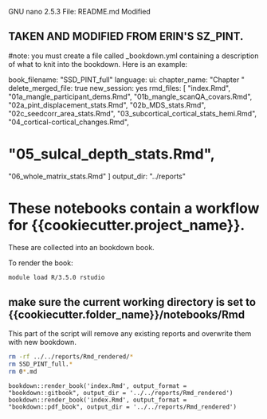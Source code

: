 GNU nano 2.5.3                                              File: README.md                                                                                         Modified  


## TAKEN AND MODIFIED FROM ERIN'S SZ_PINT.

#note: you must create a file called  \_bookdown.yml containing a description of what to knit into the bookdown. Here is an example:

book_filename: "SSD_PINT_full"
language:
  ui:
    chapter_name: "Chapter "
delete_merged_file: true
new_session: yes
rmd_files: [
  "index.Rmd",
  "01a_mangle_participant_dems.Rmd",
  "01b_mangle_scanQA_covars.Rmd",
  "02a_pint_displacement_stats.Rmd",
  "02b_MDS_stats.Rmd",
  "02c_seedcorr_area_stats.Rmd",
  "03_subcortical_cortical_stats_hemi.Rmd",
  "04_cortical-cortical_changes.Rmd",
 # "05_sulcal_depth_stats.Rmd",
  "06_whole_matrix_stats.Rmd"
]
output_dir: "../reports"


# These notebooks contain a workflow for {{cookiecutter.project_name}}.

These are collected into an bookdown book.

To render the book:

```sh
module load R/3.5.0 rstudio

```

## make sure the current working directory is set to {{cookiecutter.folder_name}}/notebooks/Rmd
This part of the script will remove any existing reports and overwrite them with new bookdown.


```sh
rm -rf ../../reports/Rmd_rendered/*
rm SSD_PINT_full.*
rm 0*.md
```

```{r}
bookdown::render_book('index.Rmd', output_format = "bookdown::gitbook", output_dir = '../../reports/Rmd_rendered')
bookdown::render_book('index.Rmd', output_format = "bookdown::pdf_book", output_dir = '../../reports/Rmd_rendered')
```
